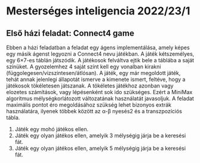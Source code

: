 # Mesterséges inteligencia 2022/23/1
## Első házi feladat: Connect4 game
Ebben a házi feladatban a feladat egy ágens implementálása, amely képes egy másik ágenst legyozni a Connect4 nevu játékban. A játék kétszemélyes, egy 6×7-es táblán játszódik. A játékosok felváltva ejtik bele a táblába a saját színüket. A gyozelemhez 4 saját színt kell egy vonalban kirakni (függolegesen/vizszintesen/átlósan). A játék, egy már megoldott játék, tehát annak jelenlegi állapotát ismerve a kimenete ismert, feltéve, hogy a játékosok tökéletesen játszanak. A tökéletes játékhoz azonban vagy elozetes számítások, vagy lépésenként sok ido szükséges. Ezért a MiniMax algoritmus mélységkorlátozott változatának használatát javasoljuk. A feladat maximális pontot éro megoldásához szükség lehet bizonyos extrák használatára, ilyenek többek között az α-β nyesés2 és a transzpozíciós tábla.
1. Játék egy mohó játékos ellen.
2. Játék egy olyan játékos ellen, amelyik 3 mélységig járja be a keresési fát. 
3. Játék egy olyan játékos ellen, amelyik 5 mélységig járja be a keresési fát. 
